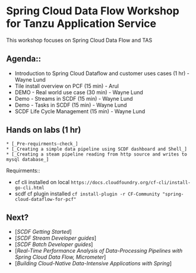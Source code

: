 # Spring Cloud Data Flow Workshop for Tanzu Application Service

This workshop focuses on Spring Cloud Data Flow and TAS

## Agenda::
* Introduction to Spring Cloud Dataflow and customer uses cases (1 hr) - Wayne Lund
* Tile install overview on PCF (15 min) - Arul
* DEMO - Real world use case (30 min) - Wayne Lund
* Demo - Streams in SCDF (15 min) - Wayne Lund
* Demo - Tasks in SCDF  (15 min) - Wayne Lund
* SCDF Life Cycle Management (15 min) - Wayne Lund

## Hands on labs (1 hr)
    * [_Pre-requirments-check_]  
    * [_Creating a simple data pipeline using SCDF dashboard and Shell_] 
    * [_Creating a steam pipeline reading from http source and writes to mysql database_]

Requirments::
* cf cli installed on local `https://docs.cloudfoundry.org/cf-cli/install-go-cli.html`
* scdf cf plugin installed `cf install-plugin -r CF-Community "spring-cloud-dataflow-for-pcf"`


## Next?
* [_SCDF Getting Started_]
* [_SCDF Stream Developer guides_]
* [_SCDF Batch Developer guides_]
* [_Real-Time Performance Analysis of Data-Processing Pipelines with Spring Cloud Data Flow, Micrometer_]
* [_Building Cloud-Native Data-Intensive Applications with Spring_]

